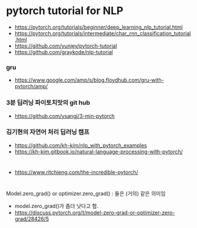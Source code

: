 # pytorch tutorial for NLP  

- https://pytorch.org/tutorials/beginner/deep_learning_nlp_tutorial.html 
- https://pytorch.org/tutorials/intermediate/char_rnn_classification_tutorial.html
- https://github.com/yunjey/pytorch-tutorial
- https://github.com/graykode/nlp-tutorial

### gru 
- https://www.google.com/amp/s/blog.floydhub.com/gru-with-pytorch/amp/

### 3분 딥러닝 파이토치맛의 git hub  
- https://github.com/ysangj/3-min-pytorch

### 김기현의 자연어 처리 딥러닝 캠프
- https://github.com/kh-kim/nlp_with_pytorch_examples
- https://kh-kim.gitbook.io/natural-language-processing-with-pytorch/ 

# 
- https://www.ritchieng.com/the-incredible-pytorch/ 

# 
Model.zero_grad() or optimizer.zero_grad() : 둘은 (거의) 같은 의미임 
- model.zero_grad()가 좀더 낫다고 함. 
- https://discuss.pytorch.org/t/model-zero-grad-or-optimizer-zero-grad/28426/5
